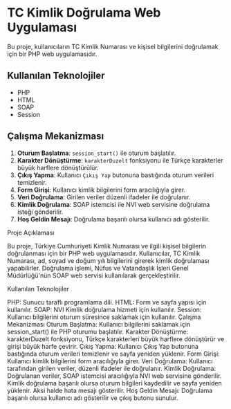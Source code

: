 # TC Kimlik Doğrulama Web Uygulaması

Bu proje, kullanıcıların TC Kimlik Numarası ve kişisel bilgilerini doğrulamak için bir PHP web uygulamasıdır.

## Kullanılan Teknolojiler

- PHP
- HTML
- SOAP
- Session

## Çalışma Mekanizması

1. **Oturum Başlatma**: `session_start()` ile oturum başlatılır.
2. **Karakter Dönüştürme**: `karakterDuzelt` fonksiyonu ile Türkçe karakterler büyük harflere dönüştürülür.
3. **Çıkış Yapma**: Kullanıcı `Çıkış Yap` butonuna bastığında oturum verileri temizlenir.
4. **Form Girişi**: Kullanıcı kimlik bilgilerini form aracılığıyla girer.
5. **Veri Doğrulama**: Girilen veriler düzenli ifadeler ile doğrulanır.
6. **Kimlik Doğrulama**: SOAP istemcisi ile NVI web servisine doğrulama isteği gönderilir.
7. **Hoş Geldin Mesajı**: Doğrulama başarılı olursa kullanıcı adı gösterilir.

Proje Açıklaması

Bu proje, Türkiye Cumhuriyeti Kimlik Numarası ve ilgili kişisel bilgilerin doğrulanması için bir PHP web uygulamasıdır. Kullanıcılar, TC Kimlik Numarası, ad, soyad ve doğum yılı bilgilerini girerek kimlik doğrulaması yapabilirler. Doğrulama işlemi, Nüfus ve Vatandaşlık İşleri Genel Müdürlüğü'nün SOAP web servisi kullanılarak gerçekleştirilir.

Kullanılan Teknolojiler

PHP: Sunucu taraflı programlama dili.
HTML: Form ve sayfa yapısı için kullanılır.
SOAP: NVI Kimlik doğrulama hizmeti için kullanılır.
Session: Kullanıcı bilgilerini oturum süresince saklamak için kullanılır.
Çalışma Mekanizması
Oturum Başlatma: Kullanıcı bilgilerini saklamak için session_start() ile PHP oturumu başlatılır.
Karakter Dönüştürme: karakterDuzelt fonksiyonu, Türkçe karakterleri büyük harflere dönüştürür ve girişi büyük harfe çevirir.
Çıkış Yapma: Kullanıcı Çıkış Yap butonuna bastığında oturum verileri temizlenir ve sayfa yeniden yüklenir.
Form Girişi: Kullanıcı kimlik bilgilerini form aracılığıyla girer.
Veri Doğrulama: Kullanıcı tarafından girilen veriler, düzenli ifadeler ile doğrulanır.
Kimlik Doğrulama: Doğrulanan veriler, SOAP istemcisi aracılığıyla NVI web servisine gönderilir. Kimlik doğrulama başarılı olursa oturum bilgileri kaydedilir ve sayfa yeniden yüklenir. Aksi halde hata mesajı gösterilir.
Hoş Geldin Mesajı: Doğrulama başarılı olursa kullanıcı adı gösterilir ve çıkış butonu sunulur.

